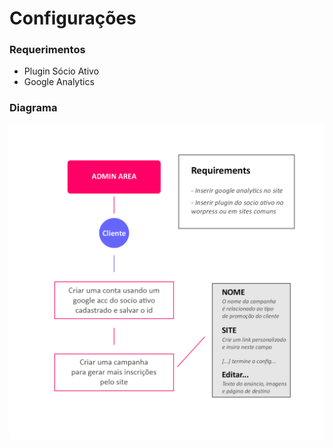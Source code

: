 <h1>Configurações</h1>

### Requerimentos

- Plugin Sócio Ativo
- Google Analytics

### Diagrama

![Validação de Usuarios](../imagens/google-ads-configuration-client-admin.png)